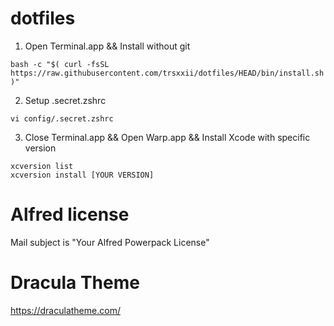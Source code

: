 # dotfiles

1. Open Terminal.app && Install without git
```
bash -c "$( curl -fsSL https://raw.githubusercontent.com/trsxxii/dotfiles/HEAD/bin/install.sh )"
```

2. Setup .secret.zshrc
```
vi config/.secret.zshrc
```

3. Close Terminal.app && Open Warp.app && Install Xcode with specific version
```
xcversion list
xcversion install [YOUR VERSION]
```

# Alfred license
Mail subject is "Your Alfred Powerpack License"

# Dracula Theme
https://draculatheme.com/
